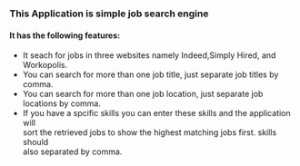 
<h3>This Application is simple job search engine</h3>

<p>
	<h4>It has the following features:</h4>
	<ul>
		<li>It seach for jobs in three websites namely Indeed,Simply Hired, and Workopolis.</li>
		<li>You can search for more than one job title, just separate job titles by comma.</li>
		<li>You can search for more than one job location, just separate job locations by comma.</li>
		<li>If you have a spcific skills you can enter these skills and the application will<br>
		   sort the retrieved jobs to show the highest matching jobs first. skills should<br>
		   also separated by comma.<br></li>
</p>